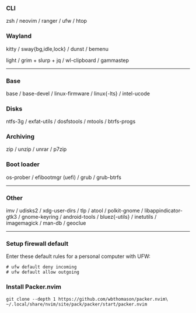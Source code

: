 ### CLI
zsh / neovim / ranger / ufw / htop

### Wayland
kitty / sway{bg,idle,lock} / dunst / bemenu

light / grim + slurp + jq / wl-clipboard / gammastep

---
### Base
base / base-devel / linux-firmware / linux{-lts} / intel-ucode

### Disks
ntfs-3g / exfat-utils / dosfstools / mtools / btrfs-progs

### Archiving
zip / unzip / unrar / p7zip

### Boot loader
os-prober / efibootmgr (uefi) / grub / grub-btrfs

---
### Other
imv / udisks2 / xdg-user-dirs / tlp / atool / polkit-gnome / libappindicator-gtk3 / gnome-keyring / android-tools / bluez{-utils} / inetutils / imagemagick / man-db / geoclue

---
### Setup firewall default
Enter these default rules for a personal computer with UFW:
```
# ufw default deny incoming
# ufw default allow outgoing
```

### Install Packer.nvim
```
git clone --depth 1 https://github.com/wbthomason/packer.nvim\
~/.local/share/nvim/site/pack/packer/start/packer.nvim
```
